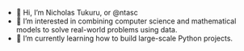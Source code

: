 - 👋 Hi, I’m Nicholas Tukuru, or @ntasc
- 👀 I’m interested in combining computer science and mathematical models to solve real-world problems using data.
- 🌱 I’m currently learning how to build large-scale Python projects.

<!---
ntasc/ntasc is a ✨ special ✨ repository because its `README.md` (this file) appears on your GitHub profile.
You can click the Preview link to take a look at your changes.
--->
